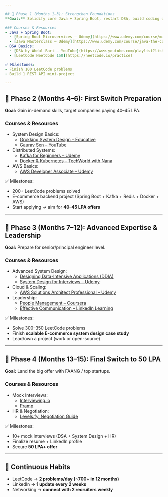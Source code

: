 ```yaml
---

## 🔹 Phase 1 (Months 1–3): Strengthen Foundations
**Goal:** Solidify core Java + Spring Boot, restart DSA, build coding discipline.  

### Courses & Resources
- Java + Spring Boot:  
  - [Spring Boot Microservices – Udemy](https://www.udemy.com/course/microservices-with-spring-boot-and-spring-cloud/)  
  - [Java Masterclass – Udemy](https://www.udemy.com/course/java-the-complete-java-developer-course/)  
- DSA Basics:  
  - [DSA by Abdul Bari – YouTube](https://www.youtube.com/playlist?list=PLfqMhTWNBTe0b2nM6JHVCnAkhQRGiZMSJ)  
  - [LeetCode NeetCode 150](https://neetcode.io/practice)  

✅ Milestones:  
- Finish 100 LeetCode problems  
- Build 1 REST API mini-project  

---
```


## 🔹 Phase 2 (Months 4–6): First Switch Preparation
**Goal:** Gain in-demand skills, target companies paying 40–45 LPA.  

### Courses & Resources
- System Design Basics:  
  - [Grokking System Design – Educative](https://www.educative.io/courses/grokking-the-system-design-interview)  
  - [Gaurav Sen – YouTube](https://www.youtube.com/@gkcs)  
- Distributed Systems:  
  - [Kafka for Beginners – Udemy](https://www.udemy.com/course/kafka-for-beginners/)  
  - [Docker & Kubernetes – TechWorld with Nana](https://www.youtube.com/c/TechWorldwithNana)  
- AWS Basics:  
  - [AWS Developer Associate – Udemy](https://www.udemy.com/course/aws-certified-developer-associate/)  

✅ Milestones:  
- 200+ LeetCode problems solved  
- E-commerce backend project (Spring Boot + Kafka + Redis + Docker + AWS)  
- Start applying → aim for **40–45 LPA offers**  

---

## 🔹 Phase 3 (Months 7–12): Advanced Expertise & Leadership
**Goal:** Prepare for senior/principal engineer level.  

### Courses & Resources
- Advanced System Design:  
  - [Designing Data-Intensive Applications (DDIA)](https://dataintensive.net/)  
  - [System Design for Interviews – Udemy](https://www.udemy.com/course/system-design-interview-prep/)  
- Cloud & Scaling:  
  - [AWS Solutions Architect Professional – Udemy](https://www.udemy.com/course/aws-certified-solutions-architect-professional/)  
- Leadership:  
  - [People Management – Coursera](https://www.coursera.org/learn/people-management)  
  - [Effective Communication – LinkedIn Learning](https://www.linkedin.com/learning/)  

✅ Milestones:  
- Solve 300–350 LeetCode problems  
- Finish **scalable E-commerce system design case study**  
- Lead/own a project (work or open-source)  

---

## 🔹 Phase 4 (Months 13–15): Final Switch to 50 LPA
**Goal:** Land the big offer with FAANG / top startups.  

### Courses & Resources
- Mock Interviews:  
  - [Interviewing.io](https://interviewing.io/)  
  - [Pramp](https://www.pramp.com/)  
- HR & Negotiation:  
  - [Levels.fyi Negotiation Guide](https://www.levels.fyi/)  

✅ Milestones:  
- 10+ mock interviews (DSA + System Design + HR)  
- Finalize resume + LinkedIn profile  
- Secure **50 LPA+ offer**  

---

## 🔄 Continuous Habits
- LeetCode → **2 problems/day (~700+ in 12 months)**  
- LinkedIn → **1 update every 2 weeks**  
- Networking → **connect with 2 recruiters weekly**